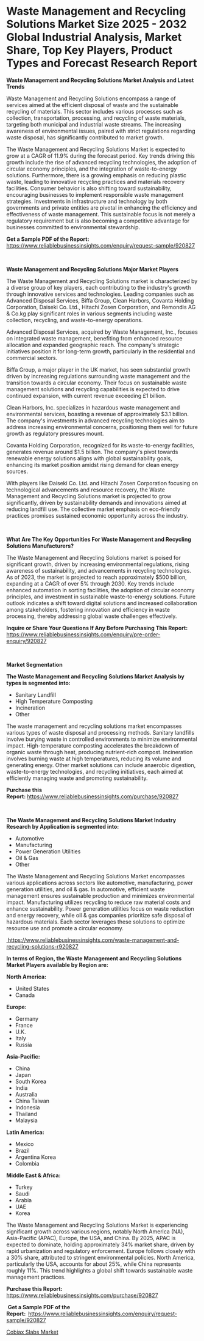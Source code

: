 <p><h1>Waste Management and Recycling Solutions Market Size 2025 - 2032 Global Industrial Analysis, Market Share, Top Key Players, Product Types and Forecast Research Report</h1></p><p><strong>Waste Management and Recycling Solutions Market Analysis and Latest Trends</strong></p>
<p><p>Waste Management and Recycling Solutions encompass a range of services aimed at the efficient disposal of waste and the sustainable recycling of materials. This sector includes various processes such as collection, transportation, processing, and recycling of waste materials, targeting both municipal and industrial waste streams. The increasing awareness of environmental issues, paired with strict regulations regarding waste disposal, has significantly contributed to market growth.</p><p>The Waste Management and Recycling Solutions Market is expected to grow at a CAGR of 11.9% during the forecast period. Key trends driving this growth include the rise of advanced recycling technologies, the adoption of circular economy principles, and the integration of waste-to-energy solutions. Furthermore, there is a growing emphasis on reducing plastic waste, leading to innovative recycling practices and materials recovery facilities. Consumer behavior is also shifting toward sustainability, encouraging businesses to implement responsible waste management strategies. Investments in infrastructure and technology by both governments and private entities are pivotal in enhancing the efficiency and effectiveness of waste management. This sustainable focus is not merely a regulatory requirement but is also becoming a competitive advantage for businesses committed to environmental stewardship.</p></p>
<p><strong>Get a Sample PDF of the Report:&nbsp;</strong> <a href="https://www.reliablebusinessinsights.com/enquiry/request-sample/920827?utm_campaign=3035&utm_medium=2&utm_source=Github&utm_content=ia&utm_term=06032025&utm_id=waste-management-and-recycling-solutions">https://www.reliablebusinessinsights.com/enquiry/request-sample/920827</a></p>
<p>&nbsp;</p>
<p><strong>Waste Management and Recycling Solutions Major Market Players</strong></p>
<p><p>The Waste Management and Recycling Solutions market is characterized by a diverse group of key players, each contributing to the industry's growth through innovative services and technologies. Leading companies such as Advanced Disposal Services, Biffa Group, Clean Harbors, Covanta Holding Corporation, Daiseki Co. Ltd., Hitachi Zosen Corporation, and Remondis AG & Co.kg play significant roles in various segments including waste collection, recycling, and waste-to-energy operations.</p><p>Advanced Disposal Services, acquired by Waste Management, Inc., focuses on integrated waste management, benefiting from enhanced resource allocation and expanded geographic reach. The company's strategic initiatives position it for long-term growth, particularly in the residential and commercial sectors.</p><p>Biffa Group, a major player in the UK market, has seen substantial growth driven by increasing regulations surrounding waste management and the transition towards a circular economy. Their focus on sustainable waste management solutions and recycling capabilities is expected to drive continued expansion, with current revenue exceeding £1 billion.</p><p>Clean Harbors, Inc. specializes in hazardous waste management and environmental services, boasting a revenue of approximately $3.1 billion. The company's investments in advanced recycling technologies aim to address increasing environmental concerns, positioning them well for future growth as regulatory pressures mount.</p><p>Covanta Holding Corporation, recognized for its waste-to-energy facilities, generates revenue around $1.5 billion. The company's pivot towards renewable energy solutions aligns with global sustainability goals, enhancing its market position amidst rising demand for clean energy sources.</p><p>With players like Daiseki Co. Ltd. and Hitachi Zosen Corporation focusing on technological advancements and resource recovery, the Waste Management and Recycling Solutions market is projected to grow significantly, driven by sustainability demands and innovations aimed at reducing landfill use. The collective market emphasis on eco-friendly practices promises sustained economic opportunity across the industry.</p></p>
<p>&nbsp;</p>
<p><strong>What Are The Key Opportunities For Waste Management and Recycling Solutions Manufacturers?</strong></p>
<p><p>The Waste Management and Recycling Solutions market is poised for significant growth, driven by increasing environmental regulations, rising awareness of sustainability, and advancements in recycling technologies. As of 2023, the market is projected to reach approximately $500 billion, expanding at a CAGR of over 5% through 2030. Key trends include enhanced automation in sorting facilities, the adoption of circular economy principles, and investment in sustainable waste-to-energy solutions. Future outlook indicates a shift toward digital solutions and increased collaboration among stakeholders, fostering innovation and efficiency in waste processing, thereby addressing global waste challenges effectively.</p></p>
<p><strong>Inquire or Share Your Questions If Any Before Purchasing This Report:</strong> <a href="https://www.reliablebusinessinsights.com/enquiry/pre-order-enquiry/920827?utm_campaign=3035&utm_medium=2&utm_source=Github&utm_content=ia&utm_term=06032025&utm_id=waste-management-and-recycling-solutions">https://www.reliablebusinessinsights.com/enquiry/pre-order-enquiry/920827</a></p>
<p>&nbsp;</p>
<p><strong>Market Segmentation</strong></p>
<p><strong>The Waste Management and Recycling Solutions Market Analysis by types is segmented into:</strong></p>
<p><ul><li>Sanitary Landfill</li><li>High Temperature Composting</li><li>Incineration</li><li>Other</li></ul></p>
<p><p>The waste management and recycling solutions market encompasses various types of waste disposal and processing methods. Sanitary landfills involve burying waste in controlled environments to minimize environmental impact. High-temperature composting accelerates the breakdown of organic waste through heat, producing nutrient-rich compost. Incineration involves burning waste at high temperatures, reducing its volume and generating energy. Other market solutions can include anaerobic digestion, waste-to-energy technologies, and recycling initiatives, each aimed at efficiently managing waste and promoting sustainability.</p></p>
<p><strong>Purchase this Report:&nbsp;</strong><a href="https://www.reliablebusinessinsights.com/purchase/920827?utm_campaign=3035&utm_medium=2&utm_source=Github&utm_content=ia&utm_term=06032025&utm_id=waste-management-and-recycling-solutions">https://www.reliablebusinessinsights.com/purchase/920827</a></p>
<p>&nbsp;</p>
<p><strong>The Waste Management and Recycling Solutions Market Industry Research by Application is segmented into:</strong></p>
<p><ul><li>Automotive</li><li>Manufacturing</li><li>Power Generation Utilities</li><li>Oil & Gas</li><li>Other</li></ul></p>
<p><p>The Waste Management and Recycling Solutions Market encompasses various applications across sectors like automotive, manufacturing, power generation utilities, and oil & gas. In automotive, efficient waste management ensures sustainable production and minimizes environmental impact. Manufacturing utilizes recycling to reduce raw material costs and enhance sustainability. Power generation utilities focus on waste reduction and energy recovery, while oil & gas companies prioritize safe disposal of hazardous materials. Each sector leverages these solutions to optimize resource use and promote a circular economy.</p></p>
<p><a href="https://www.reliablebusinessinsights.com/waste-management-and-recycling-solutions-r920827?utm_campaign=3035&utm_medium=2&utm_source=Github&utm_content=ia&utm_term=06032025&utm_id=waste-management-and-recycling-solutions">&nbsp;https://www.reliablebusinessinsights.com/waste-management-and-recycling-solutions-r920827</a></p>
<p><strong>In terms of Region, the Waste Management and Recycling Solutions Market Players available by Region are:</strong></p>
<p>
    <p> <strong> North America: </strong>
        <ul>
            <li>United States</li>
            <li>Canada</li>
        </ul>
        </p> 
    <p> <strong> Europe: </strong>
        <ul>
            <li>Germany</li>
            <li>France</li>
            <li>U.K.</li>
            <li>Italy</li>
            <li>Russia</li>
        </ul>
        </p> 
    <p> <strong> Asia-Pacific: </strong>
        <ul>
            <li>China</li>
            <li>Japan</li>
            <li>South Korea</li>
            <li>India</li>
            <li>Australia</li>
            <li>China Taiwan</li>
            <li>Indonesia</li>
            <li>Thailand</li>
            <li>Malaysia</li>
        </ul>
        </p> 
    <p> <strong> Latin America: </strong>
        <ul>
            <li>Mexico</li>
            <li>Brazil</li>
            <li>Argentina Korea</li>
            <li>Colombia</li>
        </ul>
        </p> 
    <p> <strong> Middle East & Africa: </strong>
        <ul>
            <li>Turkey</li>
            <li>Saudi</li>
            <li>Arabia</li>
            <li>UAE</li>
            <li>Korea</li>
        </ul>
    </p>
    </p>
<p><p>The Waste Management and Recycling Solutions Market is experiencing significant growth across various regions, notably North America (NA), Asia-Pacific (APAC), Europe, the USA, and China. By 2025, APAC is expected to dominate, holding approximately 34% market share, driven by rapid urbanization and regulatory enforcement. Europe follows closely with a 30% share, attributed to stringent environmental policies. North America, particularly the USA, accounts for about 25%, while China represents roughly 11%. This trend highlights a global shift towards sustainable waste management practices.</p></p>
<p><strong>Purchase this Report: </strong><a href="https://www.reliablebusinessinsights.com/purchase/920827?utm_campaign=3035&utm_medium=2&utm_source=Github&utm_content=ia&utm_term=06032025&utm_id=waste-management-and-recycling-solutions">https://www.reliablebusinessinsights.com/purchase/920827</a></p>
<p>&nbsp;<strong>Get a Sample PDF of the Report:&nbsp;&nbsp;</strong><a href="https://www.reliablebusinessinsights.com/enquiry/request-sample/920827?utm_campaign=3035&utm_medium=2&utm_source=Github&utm_content=ia&utm_term=06032025&utm_id=waste-management-and-recycling-solutions">https://www.reliablebusinessinsights.com/enquiry/request-sample/920827</a></p>
<p><strong></strong></p>
<p><p><a href="https://github.com/genayziben/Market-Research-Report-List-1/blob/main/cobiax-slabs-market.md?utm_campaign=3035&utm_medium=2&utm_source=Github&utm_content=ia&utm_term=06032025&utm_id=waste-management-and-recycling-solutions">Cobiax Slabs Market</a></p></p>